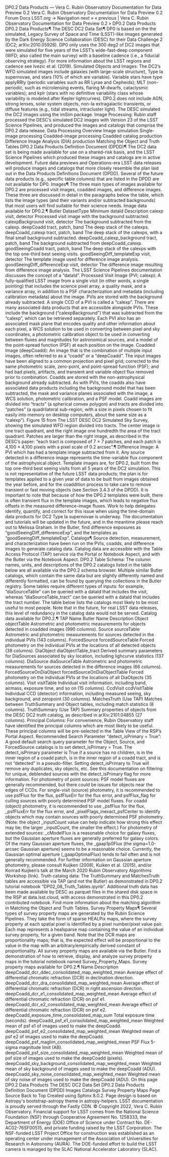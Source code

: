 DP0.2 Data Products — Vera C. Rubin Observatory Documentation for Data Preview 0.2
Vera C. Rubin Observatory Documentation for Data Preview 0.2
Forum
Docs
LSST.org →
Navigation
next »
« previous
|
Vera C. Rubin Observatory Documentation for Data Preview 0.2
»
DP0.2 Data Products
DP0.2 Data Products¶
The DESC DC2 Data Set¶
DP0 is based on the the simulated, Legacy Survey of Space and Time (LSST)-like images generated by the Dark Energy Science Collaboration (DESC) for their Data Challenge 2 (DC2; arXiv:2010.05926).
DP0 only uses the 300 deg2 of DC2 images that were simulated for five years of the LSST’s wide-fast-deep component (WFD; also called the main survey) with a baseline cadence (i.e., a fiducial observing strategy).
For more information about the LSST regions and cadence see Ivezic et al. (2019).
Simulated Objects and Images:
The DC2’s WFD simulated images include galaxies (with large-scale structure), Type Ia supernovae, and stars (10% of which are variable).
Variable stars have type applyRRly (periodic variables such as RR Lyrae and Cepheids);
MLT (non-periodic, such as microlensing events, flaring M-dwarfs, cataclysmic variables); and
kplr (stars with no definitive variability class whose variability is modeled after Kepler lightcurves).
DP0.2 does not include AGN, strong lenses, solar system objects, non-Ia extragalactic transients, or diffuse features (e.g., tidal streams, intracluster light).
The DESC simulated the DC2 images using the imSim package.
Image Processing:
Rubin staff processed the DESC’s simulated DC2 images with Version 23 of the LSST Science Pipelines, and produced the images and catalogs that comprise the DP0.2 data release.
Data Processing Overview
Image simulation
Single-image processing
Coadded-image processing
Coadded catalog production
Difference Image Analysis (DIA) production
Matching the Object and Truth Tables
DP0.2 Data Products Definition Document (DPDD)¶
The DC2 data set is being made available for use on a shared-risk basis, and the LSST Science Pipelines which produced these images and catalogs are in active development.
Future data previews and Operations-era LSST data releases will produce images and catalogs that more closely resemble the plan laid out in the Data Products Definitions Document (DPDD).
Several of the future data products (e.g., specific table columns) that are listed in the DPDD are not available for DP0.
Images¶
The three main types of images available for DP0.2 are processed visit images, coadded images, and difference images.
These three are discussed in detail in the paragraphs below the table, which lists the image types (and their variants and/or subtracted backgrounds) that most users will find suitable for their science needs.
Image data available for DP0.2.¶
Butler DatasetType
Minimum dataId
Description
calexp
visit, detector
Processed visit image with the background subtracted.
calexpBackground
visit, detector
The background subtracted from the calexp.
deepCoadd
tract, patch, band
The deep stack of the calexps.
deepCoadd_calexp
tract, patch, band
The deep stack of the calexps, with a final small background subtracted.
deepCoadd_calexp_background
tract, patch, band
The background subtracted from deepCoadd_calexp.
goodSeeingCoadd
tract, patch, band
The deep stack of the calexps with the top one-third best seeing visits.
goodSeeingDiff_templateExp
visit, detector
The template image used for difference image analysis.
goodSeeingDiff_differenceExp
visit, detector
The difference image resulting from difference image analysis.
The LSST Science Pipelines documentation discusses the concept of a “dataId”.
Processed Visit Image (PVI; calexp):
A fully-qualified LSST image from a single visit (in other words, a single pointing) that includes the science pixel array, a quality mask, and a variance array,
in addition to a PSF characterization and metadata (including calibration metadata) about the image.
PVIs are stored with the background already subtracted.
A single CCD of a PVI is called a “calexp”.
There are many associated data products that are accessible alongside PVIs.
These include the background (“calexpBackground”) that was subtracted from the “calexp”, which can be retrieved separately.
Each PVI also has an associated mask plane that encodes quality and other information about each pixel,
a WCS solution to be used in converting between pixel and sky coordinates,
a photometric calibration object to be used in converting between fluxes and magnitudes for astronomical sources,
and a model of the point-spread function (PSF) at each position on the image.
Coadded Image (deepCoadd):
An image that is the combination of multiple input images, often referred to as a “coadd” or a “deepCoadd”.
The input images have been aligned to a common projection and pixel grid;
corrected to the same photometric scale, zero-point, and point-spread function (PSF);
and had bad pixels, artifacts, and transient and variable object flux removed prior to combination.
Coadds are stored with the non-astrophysical background already subtracted.
As with PVIs, the coadds also have associated data products including the background model that has been subtracted,
the mask and variance planes associated with the image, a WCS solution, photometric calibration, and a PSF model.
Coadd images are divided into “tracts” (a spherical convex polygon) and tracts are divided into “patches” (a quadrilateral sub-region, with a size in pixels chosen to fit easily into memory on desktop computers, about the same size as a “calexp”).
Figure 15 from The LSST DESC DC2 Simulated Sky Survey, showing the simulated WFD region divided into tracts.
The center image is one tract quadrant, and the right image one hundredth the area of the tract quadrant. Patches are larger than the right image, as described in the DESC’s paper:
“each tract is composed of 7 × 7 patches, and each patch is 4,100 × 4,100 pixels with a pixel scale of 0.2 arcsec”.¶
Difference Image:
A PVI which has had a template image subtracted from it.
Any source detected in a difference image represents the time-variable flux component of the astrophysical object.
Template images are, for DP0.2, built from the top one-third best seeing visits from all 5 years of the DC2 simulation.
This is not representative of the future LSST data products; the plan is for templates applied to a given year of data to be built from images obtained the year before, and for the coaddition process to take care to remove transient or fast moving objects (see Section 3.4.3 of the DPDD).
It is important to note that because of how the DP0.2 templates were built, there is often transient flux in the template images, which leads to negative flux offsets in the measured difference-image fluxes.
Work to help delegates identify, quantify, and correct for this issue when using the time-domain data products for DC2 Type Ia supernovae is underway.
The documentation and tutorials will be updated in the future, and in the meantime please reach out to Melissa Graham.
In the Butler, find difference exposures as “goodSeeingDiff_differenceExp”, and the templates as “goodSeeingDiff_templateExp”.
Catalogs¶
Source detection, measurement, and characterization have been run on the PVIs, coadds, and difference images to generate catalog data.
Catalog data are accessible with the Table Access Protocol (TAP) service via the Portal or Notebook Aspect, and with the Butler via the Notebook Aspect.
DP0.2 Table Schema:
The column names, units, and descriptions of the DP0.2 catalogs listed in the table below are all available via the DP0.2 schema browser.
Multiple similar Butler catalogs, which contain the same data but are slightly differently named and differently formatted,
can be found by querying the collections in the Butler registry.
Some tables require different types of inputs: for example, “diaSourceTable” can be queried with a dataId that includes the visit,
whereas “diaSourceTable_tract” can be queried with a dataId that includes the tract number.
The table below lists the catalogs most likely to be most useful to most people.
Note that in the future, for real LSST data releases, this level of redundancy in the catalog data would not be served.
Catalog data available for DP0.2.¶
TAP Name
Butler Name
Description
Object
objectTable
Astrometric and photometric measurements for objects detected in coadded images (990 columns).
Source
sourceTable
Astrometric and photometric measurements for sources detected in the individual PVIs (143 columns).
ForcedSource
forcedSourceTable
Forced photometry on the individual PVIs at the locations of all detected objects (38 columns).
DiaObject
diaObjectTable_tract
Derived summary parameters for DiaSources associated by sky location, including lighcurve statistics (137 columns).
DiaSource
diaSourceTable
Astrometric and photometric measurements for sources detected in the difference images (66 columns).
ForcedSourceOnDiaObject
forcedSourceOnDiaObjectTable
Forced photometry on the individual PVIs at the locations of all DiaObjects (35 columns).
Visit
visitTable
Individual visit information, including band, airmass, exposure time, and so on (15 columns).
CcdVisit
ccdVisitTable
Individual CCD (detector) information, including measured seeing, sky background, and zeropoint (30 columns).
MatchesTruth
(Use TAP)
Matches between TruthSummary and Object tables, including match statistics (8 columns).
TruthSummary
(Use TAP)
Summary properties of objects from the DESC DC2 truth catalog, as described in arXiv:2101.04855 (27 columns).
Principal Columns:
For convenience, Rubin Observatory staff have identified the principal columns which are most likely to be useful.
These principal columns will be pre-selected in the Table View of the RSP’s Portal Aspect.
Recommended Search Parameter “detect_isPrimary = True”:
A good default search query parameter for the Object, Source, and ForcedSource catalogs is to set detect_isPrimary = True.
The detect_isPrimary parameter is True if a source has no children, is in the inner region of a coadd patch, is in the inner region of a coadd tract, and is not “detected” in a pseudo-filter.
Setting detect_isPrimary to True will remove any duplicates, sky objects, etc.
See this documentation on filtering for unique, deblended sources with the detect_isPrimary flag for more information.
For photometry of point sources:
PSF model fluxes are generally recommended, but there could be issues for objects near the edges of CCDs.
For single-visit (source) photometry, it is recommended to use psfFlux for the flux, psfFluxErr for the flux error, and psfFlux_flag for culling sources with poorly determined PSF model fluxes.
For coadd (object) photometry, it is recommended to use <band>_psfFlux for the flux, <band>_psfFluxErr for the flux error, and <band>_pixelFlags_inexact_psfCenter to identify objects which may contain sources with poorly determined PSF photometry.
(Note:
the object <band>_inputCount value can help indicate how strong this effect may be; the larger <band>_inputCount, the smaller the effect.)
For photometry of extended sources:
<band>_cModelFlux is a reasonable choice for galaxy fluxes, but the Gaussian aperture fluxes are generally preferred for galaxy colors.
Of the many Gaussian aperture fluxes, the <band>_gaap1p0Flux (the sigma=1.0-arcsec Gaussian aperture) seems to be a reasonable choice.
Currently, the Gaussian optimal aperture (<band>_gaapOptimalFlux) tends to fail often and is not generally recommended.
For further information on Gaussian aperture photometry, please consult Kuijken (2008), Kuiken et al. (2015), and/or Konrad Kuijken’s talk at the March 2020 Rubin Observatory Algorithms Workshop (link).
Truth catalog data:
The TruthSummary and MatchesTruth tables are accessible via TAP (and not the Butler)
as demonstrated in DP0.2 tutorial notebook “DP02_08_Truth_Tables.ipynb”.
Additional truth data has been made available by DESC as parquet files in the shared disk space in the RSP
at data.lsst.cloud, with access demonstrated in this
DP0.2 contributed notebook.
Find more information about the matching algorithm in Matching the Object and Truth Tables.
Survey Property Maps¶
Several types of survey property maps are generated by the Rubin Science Pipelines.
They take the form of sparse HEALPix maps, where the survey property at each spatial pixel is identified by a pixel number/pixel value pair.
Each map represents a healsparse map containing the value of an individual survey property, for a given band.
Note that the DCR maps are proportionality maps; that is, the expected effect will be proportional to the value in the map with an arbitrary/empirically derived constant of proportionality.
All survey property maps are available via the Butler.
Find a demonstration of how to retrieve, display, and analyze survey property maps in the tutorial notebook named Survey_Property_Maps.
Survey property maps available for DP0.2.¶
Name
Description
deepCoadd_dcr_ddec_consolidated_map_weighted_mean
Average effect of differential chromatic refraction (DCR) in declination direction.
deepCoadd_dcr_dra_consolidated_map_weighted_mean
Average effect of differential chromatic refraction (DCR) in right ascension direction.
deepCoadd_dcr_e1_consolidated_map_weighted_mean
Average effect of differential chromatic refraction (DCR) on psf e1.
deepCoadd_dcr_e2_consolidated_map_weighted_mean
Average effect of differential chromatic refraction (DCR) on psf e2.
deepCoadd_exposure_time_consolidated_map_sum
Total exposure time (seconds).
deepCoadd_psf_e1_consolidated_map_weighted_mean
Weighted mean of psf e1 of images used to make the deepCoadd.
deepCoadd_psf_e2_consolidated_map_weighted_mean
Weighted mean of psf e2 of images used to make the deepCoadd.
deepCoadd_psf_maglim_consolidated_map_weighted_mean
PSF Flux 5-sigma magnitude limit (AB).
deepCoadd_psf_size_consolidated_map_weighted_mean
Weighted mean of psf size of images used to make the deepCoadd (pixels).
deepCoadd_sky_background_consolidated_map_weighted_mean
Weighted mean of sky background of images used to make the deepCoadd (ADU).
deepCoadd_sky_noise_consolidated_map_weighted_mean
Weighted mean of sky noise of images used to make the deepCoadd (ADU).
On this page
DP0.2 Data Products
The DESC DC2 Data Set
DP0.2 Data Products Definition Document (DPDD)
Images
Catalogs
Survey Property Maps
Page Source
Back to Top
Created using Sphinx 8.0.2. Page design is based on Astropy's bootstrap-astropy theme in astropy-helpers.
LSST documentation is proudly served through the Fastly CDN.
© Copyright 2022, Vera C. Rubin Observatory.
Financial support for LSST comes from the National Science Foundation (NSF) through Cooperative Agreement No. 1258333, the Department of Energy (DOE) Office of Science under Contract No. DE-AC02-76SF00515, and private funding raised by the LSST Corporation. The NSF-funded LSST Project Office for construction was established as an operating center under management of the Association of Universities for Research in Astronomy (AURA). The DOE-funded effort to build the LSST camera is managed by the SLAC National Accelerator Laboratory (SLAC).